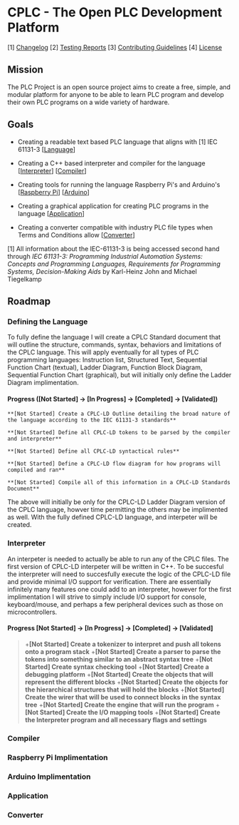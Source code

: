 # CPLC - The Open PLC Development Platform

[1] [Changelog](/CHANGELOG.md) [2] [Testing Reports](/Testing/TESTING.md) [3] [Contributing Guidelines](/CONTRIBUTING.md) [4] [License](/License) 

## Mission

The PLC Project is an open source project aims to create a free, simple, and modular platform for anyone to be able to learn PLC program and develop their own PLC programs on a wide variety of hardware.  


## Goals

+ Creating a readable text based PLC language that aligns with [1] IEC 61131-3 [[Language](#Defining-the-Language)]

+ Creating a C++ based interpreter and compiler for the language [[Interpreter](#Interpreter)] [[Compiler](#Compiler)]

+ Creating tools for running the language Raspberry Pi's and Arduino's [[Raspberry Pi](#Raspberry-Pi-Implimentation)] [[Arduino](#Arduino-Implimentation)]

+ Creating a graphical application for creating PLC programs in the language [[Application](#Application)]

+ Creating a converter compatible with industry PLC file types when Terms and Conditions allow [[Converter](#Converter)]

[1] All information about the IEC-61131-3 is being accessed second hand through *IEC 61131-3: Programming Industrial Automation Systems: Concepts and Programming Languages, Requirements for Programming Systems, Decision-Making Aids* by Karl-Heinz John and Michael Tiegelkamp

## Roadmap

### Defining the Language

To fully define the language I will create a CPLC Standard document that will outline the structure, commands, syntax, behaviors and limitations of the CPLC language. This will apply eventually for all types of PLC programming languages: Instruction list,
Structured Text, Sequential Function Chart (textual), Ladder Diagram, Function Block Diagram, Sequential Function Chart (graphical),  but will initially only define the Ladder Diagram implimentation.

#### Progress ([Not Started] -> [In Progress] -> [Completed] -> [Validated])

```
**[Not Started] Create a CPLC-LD Outline detailing the broad nature of the language according to the IEC 61131-3 standards**

**[Not Started] Define all CPLC-LD tokens to be parsed by the compiler and interpreter**

**[Not Started] Define all CPLC-LD syntactical rules**

**[Not Started] Define a CPLC-LD flow diagram for how programs will compiled and ran**

**[Not Started] Compile all of this information in a CPLC-LD Standards Document**
```

The above will initially be only for the CPLC-LD Ladder Diagram version of the CPLC language, howver time permitting the others may be implimented as well. With the fully defined CPLC-LD language, and interpeter will be created.

### Interpreter

An interpeter is needed to actually be able to run any of the CPLC files. The first version of CPLC-LD interpeter will be written in C++. To be succesful the interpreter will need to succesfully execute the logic of the CPLC-LD file and provide minimal I/O support for verification. There are essentially infinitely many features one could add to an interpreter, however for the first implimentation I will strive to simply include I/O support for console, keyboard/mouse, and perhaps a few peripheral devices such as those on microcontrollers. 

#### Progress [Not Started] -> [In Progress] -> [Completed] -> [Validated]

>+**[Not Started] Create a tokenizer to interpret and push all tokens onto a program stack**
>+**[Not Started] Create a parser to parse the tokens into something similar to an abstract syntax tree**
>+**[Not Started] Create syntax checking tool**
>+**[Not Started] Create a debugging platform**
>+**[Not Started] Create the objects that will represent the different blocks**
>+**[Not Started] Create the objects for the hierarchical structures that will hold the blocks**
>+**[Not Started] Create the wirer that will be used to connect blocks in the syntax tree**
>+**[Not Started] Create the engine that will run the program**
>+**[Not Started] Create the I/O mapping tools**
>+**[Not Started] Create the Interpreter program and all necessary flags and settings**

### Compiler

### Raspberry Pi Implimentation

### Arduino Implimentation

### Application

### Converter





